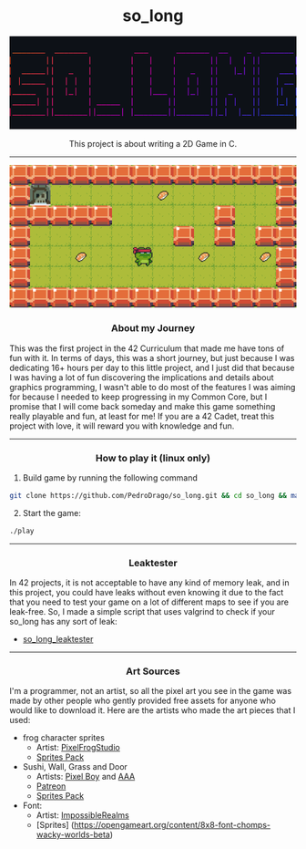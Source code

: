 <h1 align="center">so_long</h3>

<p align="center">
    <img src="./textures/ascii.png"/>
</p>
<p align="center">This project is about writing a 2D Game in C.</p>

---
<p align="center">
    <img src="./textures/printscreen.png"/>
</p>


<h3 align="center">About my Journey</h3>
This was the first project in the 42 Curriculum that made me have tons of fun with it. In terms of days, this was a short journey, but just because I was dedicating 16+ hours per day to this little project, and I just did that because I was having a lot of fun discovering the implications and details about graphics programming, I wasn't able to do most of the features I was aiming for because I needed to keep progressing in my Common Core, but I promise that I will come back someday and make this game something really playable and fun, at least for me! If you are a 42 Cadet, treat this project with love, it will reward you with knowledge and fun.

---
<h3 align="center">How to play it (linux only)</h3>

1. Build game by running the following command
```bash
git clone https://github.com/PedroDrago/so_long.git && cd so_long && make
```

2. Start the game:
```bash
./play
```

---
<h3 align="center">Leaktester</h3>

In 42 projects, it is not acceptable to have any kind of memory leak, and in this project, you could have leaks without even knowing it due to the fact that you need to test your game on a lot of different maps to see if you are leak-free. So, I made a simple script that uses valgrind to check if your so_long has any sort of leak:
- [so_long_leaktester](https://github.com/PedroDrago/so_long_leaktester)

---
<h3 align="center">Art Sources</h3>

I'm a programmer, not an artist, so all the pixel art you see in the game was made by other people who gently provided free assets for anyone who would like to download it. Here are the artists who made the art pieces that I used:
- frog character sprites
    - Artist: [PixelFrogStudio](https://twitter.com/PixelFrogStudio)
    - [Sprites Pack](https://pixelfrog-assets.itch.io/pixel-adventure-1)
- Sushi, Wall, Grass and Door
    - Artists: [Pixel Boy](https://twitter.com/2Pblog1) and [AAA](https://www.instagram.com/challenger.aaa/?hl=fr)
    - [Patreon](https://www.patreon.com/pixelarchipel)
    - [Sprites Pack](https://pixel-boy.itch.io/ninja-adventure-asset-pack)
- Font:
    - Artist: [ImpossibleRealms](https://opengameart.org/users/impossiblerealms)
    - [Sprites] (https://opengameart.org/content/8x8-font-chomps-wacky-worlds-beta)
